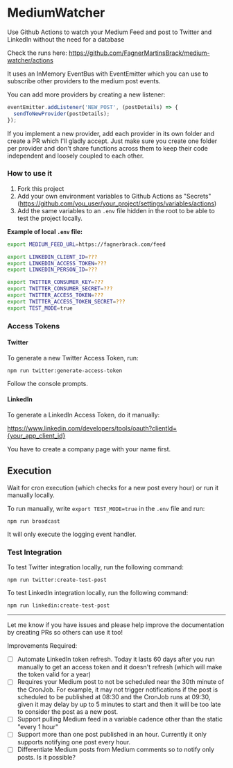 # MediumWatcher

Use Github Actions to watch your Medium Feed and post to Twitter and LinkedIn without the need for a database

Check the runs here: https://github.com/FagnerMartinsBrack/medium-watcher/actions

It uses an InMemory EventBus with EventEmitter which you can use to subscribe other providers to the medium post events.

You can add more providers by creating a new listener:

```javascript
eventEmitter.addListener('NEW_POST', (postDetails) => {
  sendToNewProvider(postDetails);
});
```

If you implement a new provider, add each provider in its own folder and create a PR which I'll gladly accept.
Just make sure you create one folder per provider and don't share functions across them to keep their code independent and loosely coupled to each other.

### How to use it

1. Fork this project
2. Add your own environment variables to Github Actions as "Secrets" (https://github.com/you_user/your_project/settings/variables/actions)
3. Add the same variables to an `.env` file hidden in the root to be able to test the project locally.

**Example of local `.env` file:**

```sh
export MEDIUM_FEED_URL=https://fagnerbrack.com/feed

export LINKEDIN_CLIENT_ID=???
export LINKEDIN_ACCESS_TOKEN=???
export LINKEDIN_PERSON_ID=???

export TWITTER_CONSUMER_KEY=???
export TWITTER_CONSUMER_SECRET=???
export TWITTER_ACCESS_TOKEN=???
export TWITTER_ACCESS_TOKEN_SECRET=???
export TEST_MODE=true
```

### Access Tokens

#### Twitter

To generate a new Twitter Access Token, run:

```
npm run twitter:generate-access-token
```

Follow the console prompts.

#### LinkedIn

To generate a LinkedIn Access Token, do it manually:

https://www.linkedin.com/developers/tools/oauth?clientId={your_app_client_id}

You have to create a company page with your name first.

## Execution

Wait for cron execution (which checks for a new post every hour) or run it manually locally.

To run manually, write `export TEST_MODE=true` in the `.env` file and run:

```
npm run broadcast
```

It will only execute the logging event handler.

### Test Integration

To test Twitter integration locally, run the following command:

```
npm run twitter:create-test-post
```

To test LinkedIn integration locally, run the following command:

```
npm run linkedin:create-test-post
```

----

Let me know if you have issues and please help improve the documentation by creating PRs so others can use it too!

Improvements Required:

- [ ] Automate LinkedIn token refresh. Today it lasts 60 days after you run manually to get an access token and it doesn't refresh (which will make the token valid for a year)
- [ ] Requires your Medium post to not be scheduled near the 30th minute of the CronJob. For example, it may not trigger notifications if the post is scheduled to be published at 08:30 and the CronJob runs at 09:30, given it may delay by up to 5 minutes to start and then it will be too late to consider the post as a new post.
- [ ] Support pulling Medium feed in a variable cadence other than the static "every 1 hour"
- [ ] Support more than one post published in an hour. Currently it only supports notifying one post every hour.
- [ ] Differentiate Medium posts from Medium comments so to notify only posts. Is it possible?
